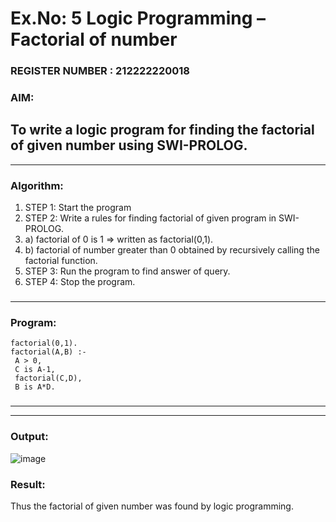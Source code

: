 # Ex.No: 5   Logic Programming – Factorial of number   
                                                      
### REGISTER NUMBER : 212222220018
### AIM: 
To  write  a logic program for finding the factorial of given number using SWI-PROLOG. 
-----------------------------------------------------------------------------
__________________________________________________________________
### Algorithm:
1. STEP 1: Start the program
2. STEP 2:  Write a rules for finding factorial of given program in SWI-PROLOG.
3.   a)	factorial of 0 is 1 => written as factorial(0,1).
4.   b)	factorial of number greater than 0 obtained by recursively calling the factorial    function.
5. STEP 3: Run the program  to find answer of  query.
6. STEP 4: Stop the program.
###
###
###
###
_____________________________________________________________________________________________
### Program:
```
factorial(0,1).
factorial(A,B) :-
 A > 0,
 C is A-1,
 factorial(C,D),
 B is A*D.
```

###
###
###
###
_____________________________________________________________________________________________
__________________________________________________________________________________________________
### Output:

![image](https://github.com/user-attachments/assets/554d0048-8601-477d-bb93-bc26c90e1f97)
###
###
###


### Result:
Thus the factorial of given number was found by logic programming. 

